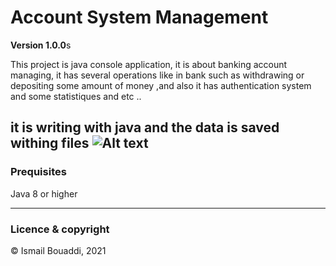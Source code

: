 # Account System Management

**Version 1.0.0**s

This project is java console application, it is about banking account managing, it has several operations like in bank such as withdrawing or depositing some amount of money ,and also it has authentication system and some statistiques and etc .. 

it is writing with java and the data is saved withing files 
![Alt text](C:\Users\ismail\Pictures\sd.png?raw=true "Title")
---
### Prequisites
Java 8 or higher

---
### Licence & copyright 
© Ismail Bouaddi, 2021